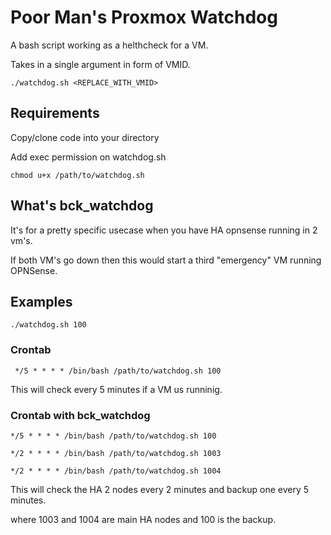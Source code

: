 # Poor Man's Proxmox Watchdog

A bash script working as a helthcheck for a VM. 

Takes in a single argument in form of VMID.

`./watchdog.sh <REPLACE_WITH_VMID>` 

## Requirements
Copy/clone code into your directory 

Add exec permission on watchdog.sh

`chmod u+x /path/to/watchdog.sh`

## What's bck_watchdog
It's for a pretty specific usecase when you have HA opnsense running in 2 vm's. 

If both VM's go down then this would start a third "emergency" VM running OPNSense.

## Examples

`./watchdog.sh 100` 

### Crontab

` 
*/5 * * * * /bin/bash /path/to/watchdog.sh 100
` 

This will check every 5 minutes if a VM us runninig.

### Crontab with bck_watchdog

```
*/5 * * * * /bin/bash /path/to/watchdog.sh 100

*/2 * * * * /bin/bash /path/to/watchdog.sh 1003

*/2 * * * * /bin/bash /path/to/watchdog.sh 1004
```

This will check the HA 2 nodes every 2 minutes and backup one every 5 minutes.

where 1003 and 1004 are main HA nodes and 100 is the backup.